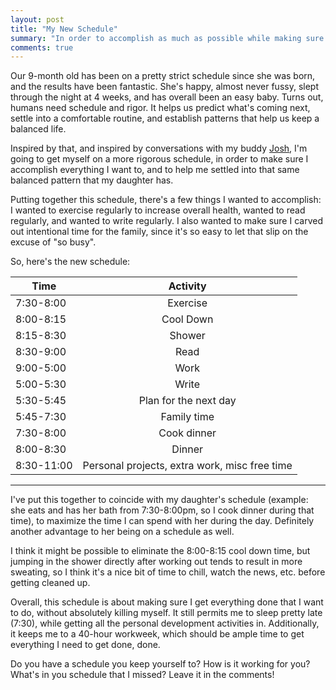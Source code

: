 ```yaml
---
layout: post
title: "My New Schedule"
summary: "In order to accomplish as much as possible while making sure I get ample family time, I'm putting myself on a new schedule. From exercise to reading, to work and time with the family, this schedule should make sure I keep everything balanced while getting everything I want done."
comments: true
---
```


Our 9-month old has been on a pretty strict schedule since she was born, and the results have been fantastic. She's happy, almost never fussy, slept through the night at 4 weeks, and has overall been an easy baby. Turns out, humans need schedule and rigor. It helps us predict what's coming next, settle into a comfortable routine, and establish patterns that help us keep a balanced life.

Inspired by that, and inspired by conversations with my buddy [Josh](http://www.joshtronic.com), I'm going to get myself on a more rigorous schedule, in order to make sure I accomplish everything I want to, and to help me settled into that same balanced pattern that my daughter has.

Putting together this schedule, there's a few things I wanted to accomplish: I wanted to exercise regularly to increase overall health, wanted to read regularly, and wanted to write regularly. I also wanted to make sure I carved out intentional time for the family, since it's so easy to let that slip on the excuse of "so busy".

So, here's the new schedule:

|  Time  |  Activity  |
|--------|:------------:|
|7:30-8:00|Exercise|
|8:00-8:15|Cool Down|
|8:15-8:30|Shower|
|8:30-9:00|Read|
|9:00-5:00|Work|
|5:00-5:30|Write|
|5:30-5:45|Plan for the next day|
|5:45-7:30|Family time|
|7:30-8:00|Cook dinner|
|8:00-8:30|Dinner|
|8:30-11:00|Personal projects, extra work, misc free time|
______________________

I've put this together to coincide with my daughter's schedule (example: she eats and has her bath from 7:30-8:00pm, so I cook dinner during that time), to maximize the time I can spend with her during the day. Definitely another advantage to her being on a schedule as well.

I think it might be possible to eliminate the 8:00-8:15 cool down time, but jumping in the shower directly after working out tends to result in more sweating, so I think it's a nice bit of time to chill, watch the news, etc. before getting cleaned up.

Overall, this schedule is about making sure I get everything done that I want to do, without absolutely killing myself. It still permits me to sleep pretty late (7:30), while getting all the personal development activities in. Additionally, it keeps me to a 40-hour workweek, which should be ample time to get everything I need to get done, done.

Do you have a schedule you keep yourself to? How is it working for you? What's in you schedule that I missed? Leave it in the comments!
